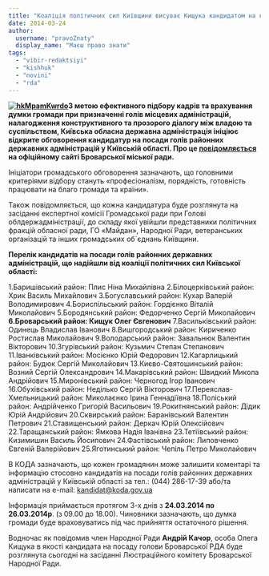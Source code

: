 ```yaml
---
title: "Коаліція політичних сил Київщини висуває Кищука кандидатом на голову броварської РДА"
date: 2014-03-24
author: 
  username: "pravoZnaty"
  display_name: "Маєш право знати"
tags: 
  - "vibir-redaktsiyi"
  - "kishhuk"
  - "novini"
  - "rda"
---
```


**[![hkMpamKwrdo](https://mpz.brovary.org/wp-content/uploads/2014/03/hkMpamKwrdo.jpg)](https://mpz.brovary.org/wp-content/uploads/2014/03/hkMpamKwrdo.jpg)З метою ефективного підбору кадрів та врахування думки громади при призначенні голів місцевих адміністрацій, налагодження конструктивного та прозорого діалогу між владою та суспільством, Київська обласна державна адміністрація ініціює відкрите обговорення кандидатур на посади голів районних державних адміністрацій у Київській області. Про це [повідомляється](http://www.brovary-rada.gov.ua/gromadske-obgovorennya-kandidat%D1%96v-na-posadi-gol%D1%96v-raiderzhadm%D1%96n%D1%96strats%D1%96i-ki%D1%97vshchini) на офіційному сайті Броварської міської ради.**

Ініціатори громадського обговорення зазначають, що головними критеріями відбору стануть «професіоналізм, порядність, готовність працювати на благо громади та країни».

Також повідомляється, що кожна кандидатура буде розглянута на засіданні експертної комісії Громадської ради при Голові облдержадміністрації, до складу якої увійшли представники політичних фракцій обласної ради, ГО «Майдан», Народної Ради, ветеранських організацій та інших громадських об´єднань Київщини.

**Перелік кандидатів на посади голів районних державних адміністрацій, що надійшли від коаліції політичних сил Київської області:**

1.Баришівський район: Плис Ніна Михайлівна 2.Білоцерківський район: Хрик Василь Михайлович 3.Богуславський район: Кухар Валерій Володимирович 4.Бориспільський район: Гордієнко Віталій Миколайович 5.Бородянський район: Федорченко Сергій Миколайович **6.Броварський район: Кищук Олег Євгенович** 7.Васильківський район: Одинець Владислав Іванович 8.Вишгородський район: Кириченко Ростислав Миколайович 9.Володарський район: Завальнюк Валентин Вікторович 10.Згурівський район: Кузьмич Степан Степанович 11.Іванківський район: Мосієнко Юрій Федорович 12.Кагарлицький район: Будюк Сергій Миколайович 13.Києво-Святошинський район: Возний Сергій Олександрович 14.Макарівський район: Швидкий Микола Андрійович 15.Миронівський район: Черногод Ігор Іванович 16.Обухівський район: Неділько Сергій Вікторович 17.Переяслав-Хмельницький район: Миколаєнко Ірина Геннадіївна 18.Поліський район: Андрійченко Григорій Васильович 19.Рокитнянський район: Дідик Юрій Андрійович 20.Сквирський район: Баранівський Валентин Петрович 21.Ставищенський район: Деркач Юрій Олексійович 22.Таращанський район: Ямкова Надія Іванівна 23.Тетіївський район: Кизимишин Василь Йосипович 24.Фастівський район: Липовченко Євгеній Валерійович 25.Яготинський район: Чепіль Петро Миколайович

В КОДА зазначають, що кожен громадянин може залишити коментарі та інформацію стосовно кандидатів на посади голів районних державних адміністрацій у Київській області за тел.: (044) 286-17-39 або/та написати на e-mail: kandidat@koda.gov.ua

Інформація приймається протягом 3-х днів з **24.03.2014 по 26.03.2014р**. (з 09.00 до 18.00). Чиновники зазначають, що думка громади буде враховуватись під час прийняття остаточного рішення.

Водночас як повідомив член Народної Ради **Андрій Качор**, особа Олега Кищука в якості кандидата на посаду голови Броварської РДА буде розглянута сьогодні на засіданні Люстраційного комітету Броварської Народної Ради.

